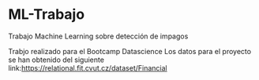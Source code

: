 # ML-Trabajo
Trabajo Machine Learning sobre detección de impagos

Trabjo realizado para el Bootcamp Datascience
Los datos para el proyecto se han obtenido del siguiente link:https://relational.fit.cvut.cz/dataset/Financial
